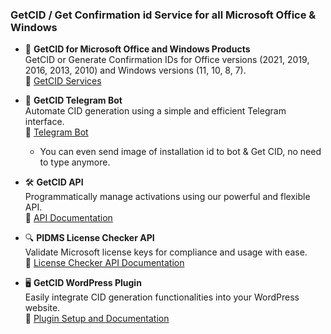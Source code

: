 ### GetCID / Get Confirmation id Service for all Microsoft Office & Windows 

- 🌟 **GetCID for Microsoft Office and Windows Products**  
  GetCID or Generate Confirmation IDs for Office versions (2021, 2019, 2016, 2013, 2010) and Windows versions (11, 10, 8, 7).  
  🔗 [GetCID Services](https://msconfirmationid.com/get-confirmation-id/)

- 🚀 **GetCID Telegram Bot**  
  Automate CID generation using a simple and efficient Telegram interface.  
  🔗 [Telegram Bot](https://t.me/GETCIDOfficialBot)
   - You can even send image of installation id to bot & Get CID, no need to type anymore.

- 🛠️ **GetCID API**  
  Programmatically manage activations using our powerful and flexible API.  
  🔗 [API Documentation](https://msconfirmationid.com/getcid-api/)

- 🔍 **PIDMS License Checker API**  
  Validate Microsoft license keys for compliance and usage with ease.  
  🔗 [License Checker API Documentation](https://msconfirmationid.com/getcid-api/)

- 🖥️ **GetCID WordPress Plugin**  
  Easily integrate CID generation functionalities into your WordPress website.  
  🔗 [Plugin Setup and Documentation](https://msconfirmationid.com/getcid-api/)
